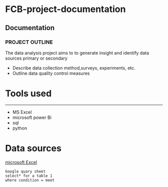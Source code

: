 # FCB-project-documentation
## Documentation
### PROJECT OUTLINE 
 The data analysis project aims to to generate insight and identify data sources primary or secondary
- Describe data collection method,surveys, experiments, etc.
- Outline data quality control measures
 # Tools used
 ---
*  MS Excel
*  microsoft power Bi
 * sql
 * python
  
# Data sources
[microsoft Excel](https://www.udemy.com/?utm_source=bing&utm_medium=udemyads&utm_campaign=BG-Generic_la.EN_cc.ROW&utm_content=deal4584&utm_term=_._ag_1208363692111393_._ad__._kw_simplilearn_._de_c_._dm__._pl__._ti_kwd-75523065150208_._li_152628_._pd__._&matchtype=e&msclkid=12e4f2164bfb1ae2aa3c9443f321f9e2)
```
Google quary sheet
select* for a table 1
where condition = meet 
